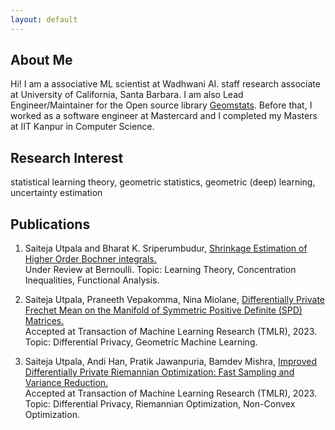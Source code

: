 ```yaml
---
layout: default
---
```


## About Me

Hi! I am a associative ML scientist at Wadhwani AI. staff research associate at University of California, Santa Barbara. I am also Lead Engineer/Maintainer for the Open source library <a href="https://github.com/geomstats/geomstats">Geomstats</a>. Before that, I worked as a software engineer at Mastercard and I completed my Masters at IIT Kanpur in Computer Science.

## Research Interest

statistical learning theory, geometric statistics, geometric (deep) learning, uncertainty estimation



## Publications

1. Saiteja Utpala and Bharat K. Sriperumbudur, <a href="https://arxiv.org/pdf/2207.06357.pdf">Shrinkage Estimation of Higher Order Bochner integrals.</a>  
    Under Review at Bernoulli. 
    Topic: Learning Theory, Concentration Inequalities, Functional Analysis.


2. Saiteja Utpala, Praneeth Vepakomma, Nina Miolane,  <a href="https://arxiv.org/pdf/2208.04245.pdf">Differentially Private Frechet Mean on the Manifold of Symmetric Positive Definite (SPD) Matrices.</a>   
    Accepted at Transaction of Machine Learning Research (TMLR), 2023.
    Topic:  Differential Privacy, Geometric Machine Learning.

3. Saiteja Utpala, Andi Han, Pratik Jawanpuria, Bamdev Mishra, <a href="https://openreview.net/forum?id=paguBNtqiO&referrer=\%5BTMLR\%5D(\%2Fgroup\%3Fid\%3DTMLR">Improved Differentially Private Riemannian Optimization: Fast Sampling and Variance Reduction.</a>  
    Accepted at Transaction of Machine Learning Research (TMLR), 2023.
    Topic:  Differential Privacy, Riemannian Optimization, Non-Convex Optimization.
